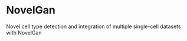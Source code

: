 # NovelGan
Novel cell type detection and integration of multiple single-cell datasets with NovelGan
